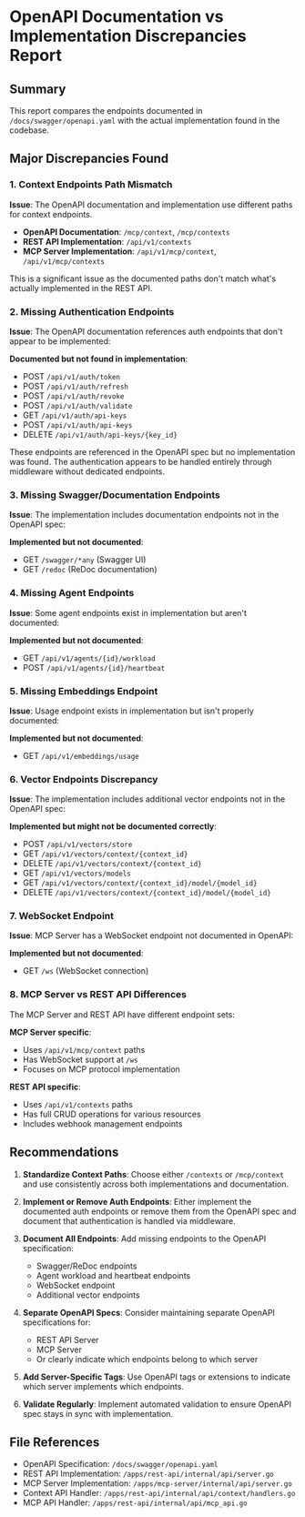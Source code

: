 # OpenAPI Documentation vs Implementation Discrepancies Report

## Summary
This report compares the endpoints documented in `/docs/swagger/openapi.yaml` with the actual implementation found in the codebase.

## Major Discrepancies Found

### 1. Context Endpoints Path Mismatch
**Issue**: The OpenAPI documentation and implementation use different paths for context endpoints.

- **OpenAPI Documentation**: `/mcp/context`, `/mcp/contexts`
- **REST API Implementation**: `/api/v1/contexts`
- **MCP Server Implementation**: `/api/v1/mcp/context`, `/api/v1/mcp/contexts`

This is a significant issue as the documented paths don't match what's actually implemented in the REST API.

### 2. Missing Authentication Endpoints
**Issue**: The OpenAPI documentation references auth endpoints that don't appear to be implemented:

**Documented but not found in implementation**:
- POST `/api/v1/auth/token`
- POST `/api/v1/auth/refresh`
- POST `/api/v1/auth/revoke`
- POST `/api/v1/auth/validate`
- GET `/api/v1/auth/api-keys`
- POST `/api/v1/auth/api-keys`
- DELETE `/api/v1/auth/api-keys/{key_id}`

These endpoints are referenced in the OpenAPI spec but no implementation was found. The authentication appears to be handled entirely through middleware without dedicated endpoints.

### 3. Missing Swagger/Documentation Endpoints
**Issue**: The implementation includes documentation endpoints not in the OpenAPI spec:

**Implemented but not documented**:
- GET `/swagger/*any` (Swagger UI)
- GET `/redoc` (ReDoc documentation)

### 4. Missing Agent Endpoints
**Issue**: Some agent endpoints exist in implementation but aren't documented:

**Implemented but not documented**:
- GET `/api/v1/agents/{id}/workload`
- POST `/api/v1/agents/{id}/heartbeat`

### 5. Missing Embeddings Endpoint
**Issue**: Usage endpoint exists in implementation but isn't properly documented:

**Implemented but not documented**:
- GET `/api/v1/embeddings/usage`

### 6. Vector Endpoints Discrepancy
**Issue**: The implementation includes additional vector endpoints not in the OpenAPI spec:

**Implemented but might not be documented correctly**:
- POST `/api/v1/vectors/store`
- GET `/api/v1/vectors/context/{context_id}`
- DELETE `/api/v1/vectors/context/{context_id}`
- GET `/api/v1/vectors/models`
- GET `/api/v1/vectors/context/{context_id}/model/{model_id}`
- DELETE `/api/v1/vectors/context/{context_id}/model/{model_id}`

### 7. WebSocket Endpoint
**Issue**: MCP Server has a WebSocket endpoint not documented in OpenAPI:

**Implemented but not documented**:
- GET `/ws` (WebSocket connection)

### 8. MCP Server vs REST API Differences
The MCP Server and REST API have different endpoint sets:

**MCP Server specific**:
- Uses `/api/v1/mcp/context` paths
- Has WebSocket support at `/ws`
- Focuses on MCP protocol implementation

**REST API specific**:
- Uses `/api/v1/contexts` paths
- Has full CRUD operations for various resources
- Includes webhook management endpoints

## Recommendations

1. **Standardize Context Paths**: Choose either `/contexts` or `/mcp/context` and use consistently across both implementations and documentation.

2. **Implement or Remove Auth Endpoints**: Either implement the documented auth endpoints or remove them from the OpenAPI spec and document that authentication is handled via middleware.

3. **Document All Endpoints**: Add missing endpoints to the OpenAPI specification:
   - Swagger/ReDoc endpoints
   - Agent workload and heartbeat endpoints
   - WebSocket endpoint
   - Additional vector endpoints

4. **Separate OpenAPI Specs**: Consider maintaining separate OpenAPI specifications for:
   - REST API Server
   - MCP Server
   - Or clearly indicate which endpoints belong to which server

5. **Add Server-Specific Tags**: Use OpenAPI tags or extensions to indicate which server implements which endpoints.

6. **Validate Regularly**: Implement automated validation to ensure OpenAPI spec stays in sync with implementation.

## File References

- OpenAPI Specification: `/docs/swagger/openapi.yaml`
- REST API Implementation: `/apps/rest-api/internal/api/server.go`
- MCP Server Implementation: `/apps/mcp-server/internal/api/server.go`
- Context API Handler: `/apps/rest-api/internal/api/context/handlers.go`
- MCP API Handler: `/apps/rest-api/internal/api/mcp_api.go`